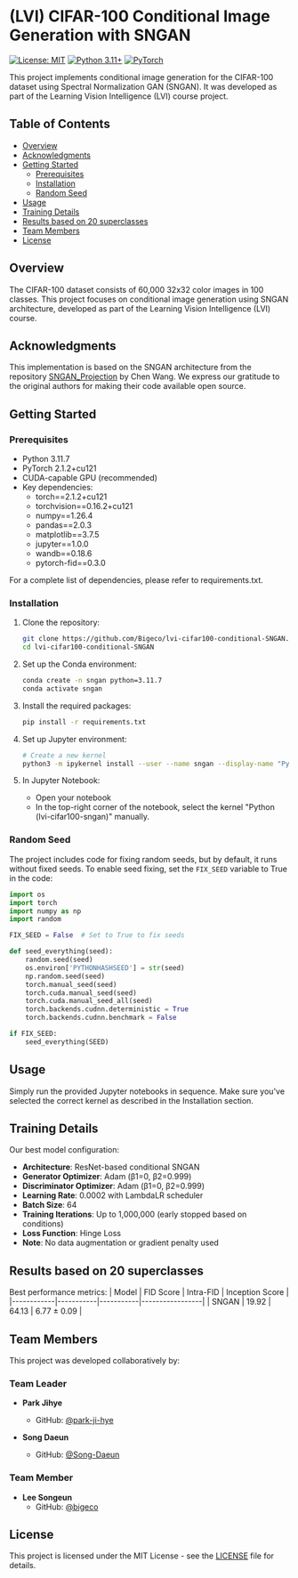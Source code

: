 # (LVI) CIFAR-100 Conditional Image Generation with SNGAN
[![License: MIT](https://img.shields.io/badge/License-MIT-yellow.svg)](https://opensource.org/licenses/MIT)
[![Python 3.11+](https://img.shields.io/badge/python-3.11+-blue.svg)](https://www.python.org/downloads/release/python-3117/)
[![PyTorch](https://img.shields.io/badge/PyTorch-%23EE4C2C.svg?style=flat&logo=PyTorch&logoColor=white)](https://pytorch.org/)

This project implements conditional image generation for the CIFAR-100 dataset using Spectral Normalization GAN (SNGAN). It was developed as part of the Learning Vision Intelligence (LVI) course project.

## Table of Contents

- [Overview](#overview)
- [Acknowledgments](#acknowledgments)
- [Getting Started](#getting-started)
  - [Prerequisites](#prerequisites)
  - [Installation](#installation)
  - [Random Seed](#random-seed)
- [Usage](#usage)
- [Training Details](#training-details)
- [Results based on 20 superclasses](#results-based-on-20-superclasses)
- [Team Members](#team-members)
- [License](#license)

## Overview

The CIFAR-100 dataset consists of 60,000 32x32 color images in 100 classes. This project focuses on conditional image generation using SNGAN architecture, developed as part of the Learning Vision Intelligence (LVI) course.

## Acknowledgments

This implementation is based on the SNGAN architecture from the repository [SNGAN_Projection](https://github.com/neuralchen/SNGAN_Projection) by Chen Wang. We express our gratitude to the original authors for making their code available open source.

## Getting Started

### Prerequisites

- Python 3.11.7
- PyTorch 2.1.2+cu121
- CUDA-capable GPU (recommended)
- Key dependencies:
  - torch==2.1.2+cu121
  - torchvision==0.16.2+cu121
  - numpy==1.26.4
  - pandas==2.0.3
  - matplotlib==3.7.5
  - jupyter==1.0.0
  - wandb==0.18.6
  - pytorch-fid==0.3.0

For a complete list of dependencies, please refer to requirements.txt.

### Installation

1. Clone the repository:
   ```sh
   git clone https://github.com/Bigeco/lvi-cifar100-conditional-SNGAN.git
   cd lvi-cifar100-conditional-SNGAN
   ```
2. Set up the Conda environment:
   ```sh
   conda create -n sngan python=3.11.7
   conda activate sngan
   ```
   
2. Install the required packages:
   ```sh
   pip install -r requirements.txt
   ```

3. Set up Jupyter environment:
   ```sh
   # Create a new kernel
   python3 -m ipykernel install --user --name sngan --display-name "Python (lvi-cifar100-sngan)"
   ```

4. In Jupyter Notebook:
   - Open your notebook
   - In the top-right corner of the notebook, select the kernel "Python (lvi-cifar100-sngan)" manually.

### Random Seed

The project includes code for fixing random seeds, but by default, it runs without fixed seeds. To enable seed fixing, set the `FIX_SEED` variable to True in the code:

```python
import os
import torch
import numpy as np
import random

FIX_SEED = False  # Set to True to fix seeds

def seed_everything(seed):
    random.seed(seed)
    os.environ['PYTHONHASHSEED'] = str(seed)
    np.random.seed(seed)
    torch.manual_seed(seed)
    torch.cuda.manual_seed(seed)
    torch.cuda.manual_seed_all(seed)
    torch.backends.cudnn.deterministic = True
    torch.backends.cudnn.benchmark = False

if FIX_SEED:
    seed_everything(SEED)
```

## Usage

Simply run the provided Jupyter notebooks in sequence. Make sure you've selected the correct kernel as described in the Installation section.

## Training Details

Our best model configuration:

- **Architecture**: ResNet-based conditional SNGAN
- **Generator Optimizer**: Adam (β1=0, β2=0.999)
- **Discriminator Optimizer**: Adam (β1=0, β2=0.999)
- **Learning Rate**: 0.0002 with LambdaLR scheduler
- **Batch Size**: 64
- **Training Iterations**: Up to 1,000,000 (early stopped based on conditions)
- **Loss Function**: Hinge Loss
- **Note**: No data augmentation or gradient penalty used

## Results based on 20 superclasses

Best performance metrics:
| Model      | FID Score | Intra-FID | Inception Score |
|------------|-----------|-----------|-----------------|
| SNGAN      |   19.92   |   64.13   |   6.77 ± 0.09   |

## Team Members

This project was developed collaboratively by:

### Team Leader
- **Park Jihye**
  - GitHub: [@park-ji-hye](https://github.com/park-ji-hye)

- **Song Daeun**
  - GitHub: [@Song-Daeun](https://github.com/Song-Daeun)

### Team Member
- **Lee Songeun**
  - GitHub: [@bigeco](https://github.com/bigeco)

## License

This project is licensed under the MIT License - see the [LICENSE](LICENSE) file for details.
